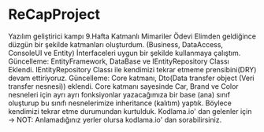 # ReCapProject
Yazılım geliştirici kampı 9.Hafta Katmanlı Mimariler Ödevi
Elimden geldiğince düzgün bir şekilde katmanları oluşturdum. (Business, DataAccess, ConsoleUI ve Entity)
İnterfaceleri uygun bir şekilde kullanmaya çalıştım.
Güncelleme: EntityFramework, DataBase ve IEntityRepository Classı Eklendi. IEntityRepository Classı ile kendimizi tekrar etmeme prensibini(DRY) devam ettiriyoruz.
Güncelleme: Core katmanı, Dto(Data transfer object (Veri transfer nesnesi)) eklendi. Core katmanı sayesinde Car, Brand ve Color nesneleri için ayrı ayrı fonksiyonlar yazacağımıza bir base (ana) sınıf oluşturup bu sınıfı nesnelerimize inheritance (kalıtım) yaptık. Böylece kendimizi tekrar etme durumundan kurtulduk.
Kodlama.io' dan gelenler için -> NOT: Anlamadığınız yerler olursa kodlama.io' dan sorabilirsiniz.
